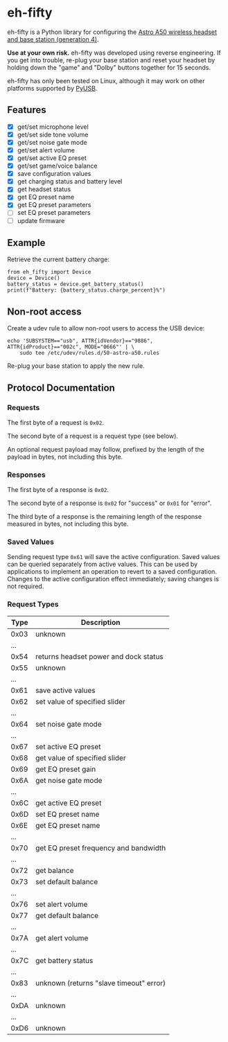 # eh-fifty

eh-fifty is a Python library for configuring the [Astro A50 wireless headset
and base station (generation 4)][astro-a50].

**Use at your own risk.** eh-fifty was developed using reverse engineering. If
you get into trouble, re-plug your base station and reset your headset by
holding down the "game" and "Dolby" buttons together for 15 seconds.

eh-fifty has only been tested on Linux, although it may work on other platforms
supported by [PyUSB][pyusb].

[astro-a50]: https://www.astrogaming.com/en-ca/products/headsets/a50-gen-4.html
[pyusb]: https://github.com/pyusb/pyusb

## Features

* [X] get/set microphone level
* [X] get/set side tone volume
* [X] get/set noise gate mode
* [X] get/set alert volume
* [X] get/set active EQ preset
* [X] get/set game/voice balance
* [X] save configuration values
* [X] get charging status and battery level
* [X] get headset status
* [X] get EQ preset name
* [X] get EQ preset parameters
* [ ] set EQ preset parameters
* [ ] update firmware

## Example

Retrieve the current battery charge:

    from eh_fifty import Device
    device = Device()
    battery_status = device.get_battery_status()
    print(f"Battery: {battery_status.charge_percent}%")

## Non-root access

Create a udev rule to allow non-root users to access the USB device:

    echo 'SUBSYSTEM=="usb", ATTR{idVendor}=="9886", ATTR{idProduct}=="002c", MODE="0666"' | \
        sudo tee /etc/udev/rules.d/50-astro-a50.rules

Re-plug your base station to apply the new rule.

## Protocol Documentation

### Requests

The first byte of a request is `0x02`.

The second byte of a request is a request type (see below).

An optional request payload may follow, prefixed by the length of the payload
in bytes, not including this byte.

### Responses

The first byte of a response is `0x02`.

The second byte of a response is `0x02` for "success" or `0x01` for "error".

The third byte of a response is the remaining length of the response measured
in bytes, not including this byte.

### Saved Values

Sending request type `0x61` will save the active configuration. Saved values
can be queried separately from active values. This can be used by applications
to implement an operation to revert to a saved configuration. Changes to the
active configuration effect immediately; saving changes is not required.

### Request Types

Type | Description
-----|----------------------------------------------------------------------
0x03 | unknown
...  |
0x54 | returns headset power and dock status
0x55 | unknown
...  |
0x61 | save active values
0x62 | set value of specified slider
...  |
0x64 | set noise gate mode
...  |
0x67 | set active EQ preset
0x68 | get value of specified slider
0x69 | get EQ preset gain
0x6A | get noise gate mode
...  |
0x6C | get active EQ preset
0x6D | set EQ preset name
0x6E | get EQ preset name
...  |
0x70 | get EQ preset frequency and bandwidth
...  |
0x72 | get balance
0x73 | set default balance
...  |
0x76 | set alert volume
0x77 | get default balance
...  |
0x7A | get alert volume
...  |
0x7C | get battery status
...  |
0x83 | unknown (returns "slave timeout" error)
...  |
0xDA | unknown
...  |
0xD6 | unknown
